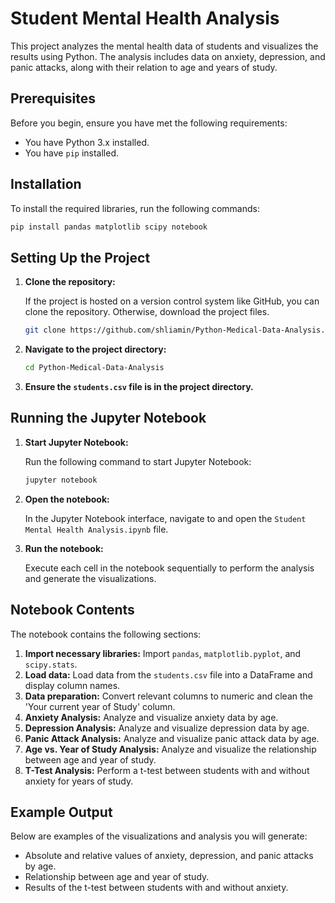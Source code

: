 
# Student Mental Health Analysis

This project analyzes the mental health data of students and visualizes the results using Python. The analysis includes data on anxiety, depression, and panic attacks, along with their relation to age and years of study.

## Prerequisites

Before you begin, ensure you have met the following requirements:

- You have Python 3.x installed.
- You have `pip` installed.

## Installation

To install the required libraries, run the following commands:

```sh
pip install pandas matplotlib scipy notebook
```

## Setting Up the Project

1. **Clone the repository:**
   
   If the project is hosted on a version control system like GitHub, you can clone the repository. Otherwise, download the project files.

   ```sh
   git clone https://github.com/shliamin/Python-Medical-Data-Analysis.git
   ```

2. **Navigate to the project directory:**

   ```sh
   cd Python-Medical-Data-Analysis
   ```

3. **Ensure the `students.csv` file is in the project directory.**

## Running the Jupyter Notebook

1. **Start Jupyter Notebook:**

   Run the following command to start Jupyter Notebook:

   ```sh
   jupyter notebook
   ```

2. **Open the notebook:**

   In the Jupyter Notebook interface, navigate to and open the `Student Mental Health Analysis.ipynb` file.

3. **Run the notebook:**

   Execute each cell in the notebook sequentially to perform the analysis and generate the visualizations.

## Notebook Contents

The notebook contains the following sections:

1. **Import necessary libraries:** Import `pandas`, `matplotlib.pyplot`, and `scipy.stats`.
2. **Load data:** Load data from the `students.csv` file into a DataFrame and display column names.
3. **Data preparation:** Convert relevant columns to numeric and clean the 'Your current year of Study' column.
4. **Anxiety Analysis:** Analyze and visualize anxiety data by age.
5. **Depression Analysis:** Analyze and visualize depression data by age.
6. **Panic Attack Analysis:** Analyze and visualize panic attack data by age.
7. **Age vs. Year of Study Analysis:** Analyze and visualize the relationship between age and year of study.
8. **T-Test Analysis:** Perform a t-test between students with and without anxiety for years of study.

## Example Output

Below are examples of the visualizations and analysis you will generate:

- Absolute and relative values of anxiety, depression, and panic attacks by age.
- Relationship between age and year of study.
- Results of the t-test between students with and without anxiety.

